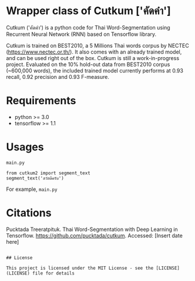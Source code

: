 # Wrapper class of  Cutkum ['คัดคำ']
Cutkum ('คัดคำ') is a python code for Thai Word-Segmentation using Recurrent Neural Network (RNN) based on Tensorflow library. 

Cutkum is trained on BEST2010, a 5 Millions Thai words corpus by NECTEC (https://www.nectec.or.th/). It also comes with an already trained model, and can be used right out of the box. Cutkum is still a work-in-progress project. Evaluated on the 10% hold-out data from BEST2010 corpus (~600,000 words), the included trained model currently performs at 0.93 recall, 0.92 precision and 0.93 F-measure. 

# Requirements
* python >= 3.0
* tensorflow >= 1.1

# Usages
`main.py`
```
from cutkum2 import segment_text
segment_text('สวัสดีครับ')
```

For example, `main.py`


# Citations
Pucktada Treeratpituk. Thai Word-Segmentation with Deep Learning in Tensorflow.
https://github.com/pucktada/cutkum.
Accessed: [Insert date here]
```

## License

This project is licensed under the MIT License - see the [LICENSE](LICENSE) file for details
